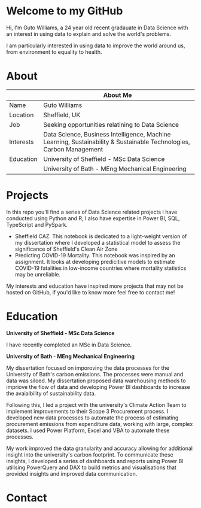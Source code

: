 # Welcome to my GitHub

Hi, I'm Guto Williams, a 24 year old recent gradauate in Data Science with an interest in using data to explain and solve the world's problems.

I am particularly interested in using data to improve the world around us, from environment to equality to health.

<!---
G-Berwyn/G-Berwyn is a ✨ special ✨ repository because its `README.md` (this file) appears on your GitHub profile.
You can click the Preview link to take a look at your changes.
--->
# About
|     | About Me|
|---------|--------------|
| Name | Guto Williams |
| Location| Sheffield, UK|
| Job     | Seeking opportunities relatining to Data Science |
| Interests | Data Science, Business Intelligence, Machine Learning, Sustainability & Sustainable Technologies, Carbon Management |
| Education |  University of Sheffield - MSc Data Science |
|      | University of Bath - MEng Mechanical Engineering |

# Projects

In this repo you'll find a series of Data Science related projects I have conducted using Python and R, I also have expertise in Power BI, SQL, TypeScript and PySpark.

- Sheffield CAZ. This notebook is dedicated to a light-weight version of my dissertation where I developed a statistical model to assess the significance of Sheffield's Clean Air Zone
- Predicting COVID-19 Mortality. This notebook was inspired by an assignment. It looks at developing predicitive models to estimate COVID-19 fatalities in low-income countries where mortality statistics may be unreliable.

My interests and education have inspired more projects that may not be hosted on GitHub, if you'd like to know more feel free to contact me!

# Education

**University of Sheffield - MSc Data Science**

I have recently completed an MSc in Data Science.

**University of Bath - MEng Mechanical Engineering**

My dissertation focused on imporoving the data processes for the University of Bath's carbon emissions. The processes were manual and data was siloed. My dissertation proposed data warehousing methods to impriove the flow of data and developing Power BI dashboards to increase the avaialbility of sustainability data.

Following this, I led a project with the university's Climate Action Team to implement improvements to their Scope 3 Procurement process. I developed new data processes to automate the process of estimating procurement emissions from expenditure data, working with large, complex datasets. I used Power Platform, Excel and VBA to automate these processes.

My work improved the data granularity and accuracy allowing for additional insight into the university's carbon footprint. To communicate these insights, I developed a series of dashboards and reports using Power BI utilising PowerQuery and DAX to build metrics and visualisations that provided insights and improved data communication. 

# Contact



